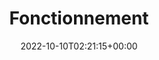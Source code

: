 ---
weight: 42
title: "Fonctionnement"
description: "Codez et déployez des modèles d'IA sur des microcontrôleurs ESP32."
icon: camera
lead: ""
date: 2022-10-10T02:21:15+00:00
lastmod: 2022-10-10T02:21:15+00:00
draft: false
images: []
---